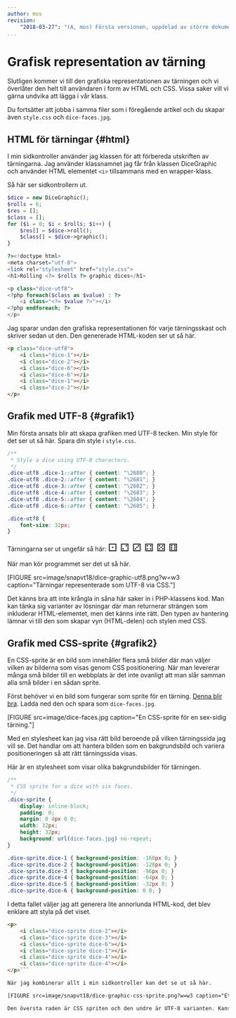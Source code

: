 ```yaml
---
author: mos
revision:
    "2018-03-27": "(A, mos) Första versionen, uppdelad av större dokument och uppdaterad."
...
```

Grafisk representation av tärning
==================================

Slutligen kommer vi till den grafiska representationen av tärningen och vi överlåter den helt till användaren i form av HTML och CSS. Vissa saker vill vi gärna undvika att lägga i vår klass.

Du fortsätter att jobba i samma filer som i föregående artikel och du skapar även `style.css` och `dice-faces.jpg`.



HTML för tärningar {#html}
---------------------------------

I min sidkontroller använder jag klassen för att förbereda utskriften av tärningarna. Jag använder klassnamnet jag får från klassen DiceGraphic och använder HTML elementet `<i>` tillsammans med en wrapper-klass.

Så här ser sidkontrollern ut.

```php
$dice = new DiceGraphic();
$rolls = 6;
$res = [];
$class = [];
for ($i = 0; $i < $rolls; $i++) {
    $res[] = $dice->roll();
    $class[] = $dice->graphic();
}

?><!doctype html>
<meta charset="utf-8">
<link rel="stylesheet" href="style.css">
<h1>Rolling <?= $rolls ?> graphic dices</h1>

<p class="dice-utf8">
<?php foreach($class as $value) : ?>
    <i class="<?= $value ?>"></i>
<?php endforeach; ?>
</p>
```

Jag sparar undan den grafiska representationen för varje tärningsskast och skriver sedan ut den. Den genererade HTML-koden ser ut så här.

```html
<p class="dice-utf8">
    <i class="dice-1"></i>
    <i class="dice-2"></i>
    <i class="dice-6"></i>
    <i class="dice-6"></i>
    <i class="dice-1"></i>
    <i class="dice-2"></i>
</p>
```



Grafik med UTF-8 {#grafik1}
---------------------------------

Min första ansats blir att skapa grafiken med UTF-8 tecken. Min style för det ser ut så här. Spara din style i `style.css`.

```css
/**
 * Style a dice using UTF-8 characters.
 */
.dice-utf8 .dice-1::after { content: "\2680"; }
.dice-utf8 .dice-2::after { content: "\2681"; }
.dice-utf8 .dice-3::after { content: "\2682"; }
.dice-utf8 .dice-4::after { content: "\2683"; }
.dice-utf8 .dice-5::after { content: "\2684"; }
.dice-utf8 .dice-6::after { content: "\2685"; }

.dice-utf8 {
    font-size: 32px;
}
```

Tärningarna ser ut ungefär så här: <span style="font-size: 24px;">⚀ ⚁ ⚂ ⚃ ⚄ ⚅</span>

När man kör programmet ser det ut så här.

[FIGURE src=image/snapvt18/dice-graphic-utf8.png?w=w3 caption="Tärningar representerade som UTF-8 via CSS."]

Det känns bra att inte krångla in såna här saker in i PHP-klassens kod. Man kan tänka sig varianter av lösningar där man returnerar strängen som inkluderar HTML-elementet, men det känns inte rätt. Den typen av hantering lämnar vi till den som skapar vyn (HTML-delen) och stylen med CSS.




Grafik med CSS-sprite {#grafik2}
---------------------------------

En CSS-sprite är en bild som innehåller flera små bilder där man väljer vilken av bilderna som visas genom CSS positionering. När man levererar många små bilder till en webbplats är det inte ovanligt att man slår samman alla små bilder i en sådan sprite.

Först behöver vi en bild som fungerar som sprite för en tärning. [Denna blir bra](http://commons.wikimedia.org/wiki/File:Dice-faces_32x32.jpg). Ladda ned den och spara som `dice-faces.jpg`.

[FIGURE src=image/dice-faces.jpg caption="En CSS-sprite för en sex-sidig tärning."]

Med en stylesheet kan jag visa rätt bild beroende på vilken tärningssida jag vill se. Det handlar om att hantera bilden som en bakgrundsbild och variera  positioneringen så att rätt tärningssida visas.

Här är en stylesheet som visar olika bakgrundsbilder för tärningen.

```css
/**
 * CSS sprite for a dice with six faces.
 */
.dice-sprite {
    display: inline-block;
    padding: 0;
    margin: 0 4px 0 0;
    width: 32px;
    height: 32px;
    background: url(dice-faces.jpg) no-repeat;
}

.dice-sprite.dice-1 { background-position: -160px 0; }
.dice-sprite.dice-2 { background-position: -128px 0; }
.dice-sprite.dice-3 { background-position: -96px 0; }
.dice-sprite.dice-4 { background-position: -64px 0; }
.dice-sprite.dice-5 { background-position: -32px 0; }
.dice-sprite.dice-6 { background-position: 0 0; }
```

I detta fallet väljer jag att generera lite annorlunda HTML-kod, det blev enklare att styla på det viset.

```html
<p>
    <i class="dice-sprite dice-2"></i>
    <i class="dice-sprite dice-3"></i>
    <i class="dice-sprite dice-6"></i>
    <i class="dice-sprite dice-1"></i>
    <i class="dice-sprite dice-4"></i>
    <i class="dice-sprite dice-4"></i>
</p>```

När jag kombinerar allt i min sidkontroller kan det se ut så här.

[FIGURE src=image/snapvt18/dice-graphic-css-sprite.png?w=w3 caption="Ett antal tärningar representerade med olika grafiska metoder."]

Den översta raden är CSS spriten och den undre är UTF-8 varianten. Kanske är UTF-8 varianten att föredra, om man bara vill ha en enklare tärning. Det mest optimala vore kanske en SVG-tärning. Det finns många varianter.
